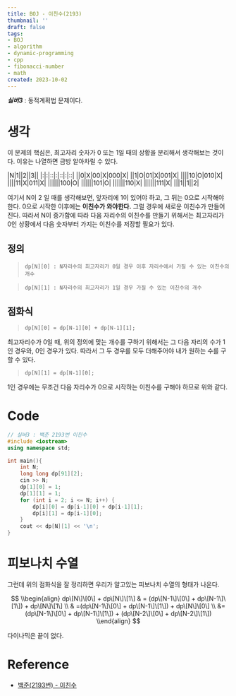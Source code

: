 ```yaml
---
title: BOJ - 이친수(2193)
thumbnail: ''
draft: false
tags:
- BOJ
- algorithm
- dynamic-programming
- cpp
- fibonacci-number
- math
created: 2023-10-02
---
```


***실버3*** : 동적계획법 문제이다.

# 생각

이 문제의 핵심은, 최고자리 숫자가 0 또는 1일 때의 상황을 분리해서 생각해보는 것이다. 이유는 나열하면 금방 알아차릴 수 있다.

|N|1||2||3||
|:|:|::|:|::|:|::|
||0|X|00|X|000|X|
||1|O|01|X|001|X|
||||10|O|010|X|
||||11|X|011|X|
||||||100|O|
||||||101|O|
||||||110|X|
||||||111|X|
|||1||1||2|

여기서 N이 2 일 때를 생각해보면, 앞자리에 1이 있어야 하고, 그 뒤는 0으로 시작해야 한다. 0으로 시작한 이후에는 **이친수가 와야한다.** 그럴 경우에 새로운 이친수가 만들어진다. 따라서 N이 증가함에 따라 다음 자리수의 이친수를 만들기 위해서는 최고자리가 0인 상황에서 다음 숫자부터 가지는 이친수를 저장할 필요가 있다.

## 정의

 > 
 > `dp[N][0] : N자리수의 최고자리가 0일 경우 이후 자리수에서 가질 수 있는 이친수의 개수`

 > 
 > `dp[N][1] : N자리수의 최고자리가 1일 경우 가질 수 있는 이친수의 개수`

## 점화식

 > 
 > `dp[N][0] = dp[N-1][0] + dp[N-1][1];`

최고자리수가 0일 때, 위의 정의에 맞는 개수를 구하기 위해서는 그 다음 자리의 수가 1인 경우와, 0인 경우가 있다. 따라서 그 두 경우를 모두 더해주어야 내가 원하는 수를 구할 수 있다.

 > 
 > `dp[N][1] = dp[N-1][0];`

1인 경우에는 무조건 다음 자리수가 0으로 시작하는 이친수를 구해야 하므로 위와 같다.

# Code

````c++
// 실버3 : 백준 2193번 이친수
#include <iostream>
using namespace std;

int main(){
    int N;
    long long dp[91][2];
    cin >> N;
    dp[1][0] = 1;
    dp[1][1] = 1;
    for (int i = 2; i <= N; i++) {
        dp[i][0] = dp[i-1][0] + dp[i-1][1];
        dp[i][1] = dp[i-1][0];
    }
    cout << dp[N][1] << '\n';
}

````

# 피보나치 수열

그런데 위의 점화식을 잘 정리하면 우리가 알고있는 피보나치 수열의 형태가 나온다.

$$
\\begin{align}
dp\[N\]\[0\] + dp\[N\]\[1\] & = (dp\[N-1\]\[0\] + dp\[N-1\]\[1\]) + dp\[N\]\[1\] \\
& =(dp\[N-1\]\[0\] + dp\[N-1\]\[1\]) + dp\[N\]\[0\] \\
&= (dp\[N-1\]\[0\] + dp\[N-1\]\[1\]) + (dp\[N-2\]\[0\] + dp\[N-2\]\[1\])
\\end{align}
$$

다이나믹은 끝이 없다.

# Reference

* [백준(2193번) - 이친수](https://www.acmicpc.net/problem/2193)
